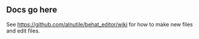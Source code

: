 ## Docs go here

See https://github.com/alnutile/behat_editor/wiki for how to 
make new files and edit files.
